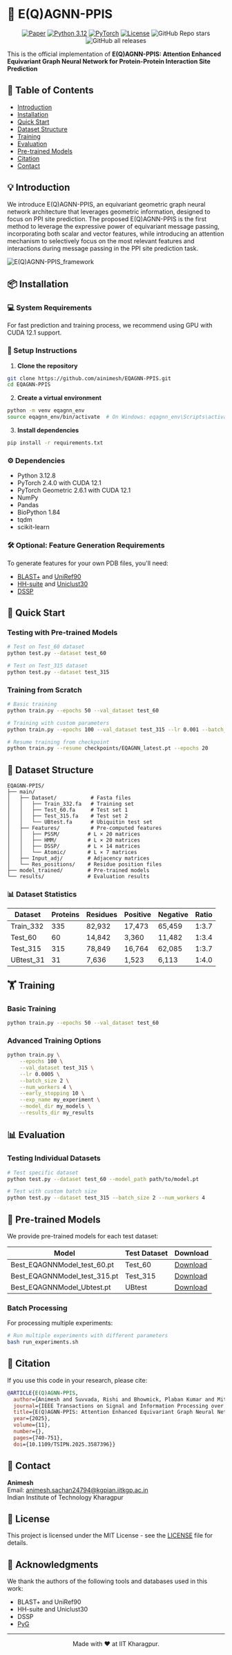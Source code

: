 # 🚀 E(Q)AGNN-PPIS

<div align="center">

[![Paper](https://img.shields.io/badge/Paper-IEEE_TSIPN%202025-blue)](https://ieeexplore.ieee.org/abstract/document/11077994)
[![Python 3.12](https://img.shields.io/badge/python-3.12-blue.svg)](https://www.python.org/downloads/release/python-312/)
[![PyTorch](https://img.shields.io/badge/PyTorch-3.0+-red.svg)](https://pytorch.org/)
[![License](https://img.shields.io/badge/license-MIT-green.svg)](LICENSE)
![GitHub Repo stars](https://img.shields.io/github/stars/ainimesh/EQAGNN-PPIS?style=social)
![GitHub all releases](https://img.shields.io/github/downloads/ainimesh/EQAGNN-PPIS/total)



</div>

This is the official implementation of **E(Q)AGNN-PPIS: Attention Enhanced Equivariant Graph Neural Network for Protein-Protein Interaction Site Prediction**

## 📑 Table of Contents
- [Introduction](#-introduction)
- [Installation](#-installation)
- [Quick Start](#-quick-start)
- [Dataset Structure](#-dataset-structure)
- [Training](#-training)
- [Evaluation](#-evaluation)
- [Pre-trained Models](#-pre-trained-models)
- [Citation](#-citation)
- [Contact](#-contact)

## 💡 Introduction

We introduce E(Q)AGNN-PPIS, an equivariant geometric graph neural network architecture that leverages geometric information, designed to focus on PPI site prediction. The proposed E(Q)AGNN-PPIS is the first method to leverage the expressive power of equivariant message passing, incorporating both scalar and vector features, while introducing an attention mechanism to selectively focus on the most relevant features and interactions during message passing in the PPI site prediction task.

![E(Q)AGNN-PPIS_framework](https://github.com/ainimesh/EQAGNN-PPIS/blob/main/Images/Model.png)

## 📦 Installation

### 💻 System Requirements 

For fast prediction and training process, we recommend using GPU with CUDA 12.1 support.

### 🔧 Setup Instructions

1. **Clone the repository**
```bash
git clone https://github.com/ainimesh/EQAGNN-PPIS.git
cd EQAGNN-PPIS
```

2. **Create a virtual environment**
```bash
python -m venv eqagnn_env
source eqagnn_env/bin/activate  # On Windows: eqagnn_env\Scripts\activate
```

3. **Install dependencies**
```bash
pip install -r requirements.txt
```

### ⚙️ Dependencies

- Python 3.12.8
- PyTorch 2.4.0 with CUDA 12.1
- PyTorch Geometric 2.6.1 with CUDA 12.1
- NumPy
- Pandas 
- BioPython 1.84
- tqdm
- scikit-learn

### 🛠️ Optional: Feature Generation Requirements

To generate features for your own PDB files, you'll need:
- [BLAST+](https://ftp.ncbi.nlm.nih.gov/blast/executables/blast+/LATEST/) and [UniRef90](https://www.uniprot.org/downloads)  
- [HH-suite](https://github.com/soedinglab/hh-suite) and [Uniclust30](https://uniclust.mmseqs.com/)  
- [DSSP](https://github.com/cmbi/dssp)  

## 🚀 Quick Start

### Testing with Pre-trained Models

```bash
# Test on Test_60 dataset
python test.py --dataset test_60

# Test on Test_315 dataset  
python test.py --dataset test_315

```

### Training from Scratch

```bash
# Basic training
python train.py --epochs 50 --val_dataset test_60

# Training with custom parameters
python train.py --epochs 100 --val_dataset test_315 --lr 0.001 --batch_size 2

# Resume training from checkpoint
python train.py --resume checkpoints/EQAGNN_latest.pt --epochs 20
```

## 📁 Dataset Structure

```
EQAGNN-PPIS/
├── main/
│   ├── Dataset/           # Fasta files
│   │   ├── Train_332.fa   # Training set
│   │   ├── Test_60.fa     # Test set 1
│   │   ├── Test_315.fa    # Test set 2
│   │   └── UBtest.fa      # Ubiquitin test set
│   ├── Features/          # Pre-computed features
│   │   ├── PSSM/         # L × 20 matrices
│   │   ├── HMM/          # L × 20 matrices
│   │   ├── DSSP/         # L × 14 matrices
│   │   └── Atomic/       # L × 7 matrices
│   ├── Input_adj/        # Adjacency matrices
│   └── Res_positions/    # Residue position files
├── model_trained/        # Pre-trained models
└── results/              # Evaluation results
```

### 📊 Dataset Statistics

| Dataset | Proteins | Residues | Positive | Negative | Ratio |
|---------|----------|----------|----------|----------|-------|
| Train_332 | 335 | 82,932 | 17,473 | 65,459 | 1:3.7 |
| Test_60 | 60 | 14,842 | 3,360 | 11,482 | 1:3.4 |
| Test_315 | 315 | 78,849 | 16,764 | 62,085 | 1:3.7 |
| UBtest_31 | 31 | 7,636 | 1,523 | 6,113 | 1:4.0 |

## 🏋️ Training

### Basic Training

```bash
python train.py --epochs 50 --val_dataset test_60
```

### Advanced Training Options

```bash
python train.py \
    --epochs 100 \
    --val_dataset test_315 \
    --lr 0.0005 \
    --batch_size 2 \
    --num_workers 4 \
    --early_stopping 10 \
    --exp_name my_experiment \
    --model_dir my_models \
    --results_dir my_results
```

## 📊 Evaluation

### Testing Individual Datasets

```bash
# Test specific dataset
python test.py --dataset test_60 --model_path path/to/model.pt

# Test with custom batch size
python test.py --dataset test_315 --batch_size 2 --num_workers 4
```

## 🎯 Pre-trained Models

We provide pre-trained models for each test dataset:

| Model | Test Dataset | Download |
|-------|--------------|----------|
| Best_EQAGNNModel_test_60.pt | Test_60 | [Download](model_trained/saved_models/Best_EQAGNNModel_test_60.pt) |
| Best_EQAGNNModel_test_315.pt | Test_315 | [Download](model_trained/saved_models/Best_EQAGNNModel_test_315_&_60.pt) |
| Best_EQAGNNModel_Ubtest.pt | UBtest | [Download](model_trained/saved_models/Best_EQAGNNModel_Ubtest.pt) |


### Batch Processing

For processing multiple experiments:

```bash
# Run multiple experiments with different parameters
bash run_experiments.sh
```

## 📄 Citation

If you use this code in your research, please cite:

```bibtex
@ARTICLE{E(Q)AGNN-PPIS,
  author={Animesh and Suvvada, Rishi and Bhowmick, Plaban Kumar and Mitra, Pralay},
  journal={IEEE Transactions on Signal and Information Processing over Networks}, 
  title={E(Q)AGNN-PPIS: Attention Enhanced Equivariant Graph Neural Network for Protein-Protein Interaction Site Prediction}, 
  year={2025},
  volume={11},
  number={},
  pages={740-751},
  doi={10.1109/TSIPN.2025.3587396}}

```

## 👥 Contact

**Animesh**  
Email: animesh.sachan24794@kgpian.iitkgp.ac.in  
Indian Institute of Technology Kharagpur

## 📝 License

This project is licensed under the MIT License - see the [LICENSE](LICENSE) file for details.

## 🙏 Acknowledgments

We thank the authors of the following tools and databases used in this work:
- BLAST+ and UniRef90
- HH-suite and Uniclust30
- DSSP
- [PyG](https://github.com/pyg-team/pytorch_geometric)

---

<p align="center">
  Made with ❤️ at IIT Kharagpur.
</p>
